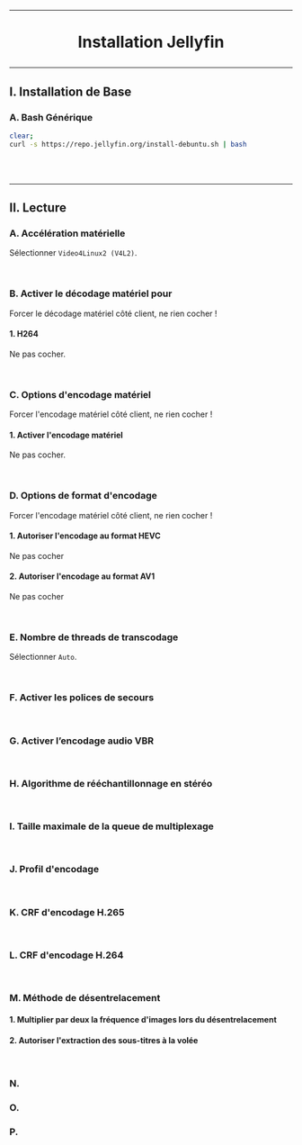---------------------------------------------------------------------------------------------------------------------------------------------------------------------------------------------
# <p align='center'> Installation Jellyfin </p>
---------------------------------------------------------------------------------------------------------------------------------------------------------------------------------------------
## I. Installation de Base
### A. Bash Générique
```bash
clear;
curl -s https://repo.jellyfin.org/install-debuntu.sh | bash
```

<br />
<br />

---------------------------------------------------------------------------------------------------------------------------------------------------------------------------------------------
## II. Lecture
### A. Accélération matérielle
Sélectionner `Video4Linux2 (V4L2)`.

<br />

### B. Activer le décodage matériel pour
Forcer le décodage matériel côté client, ne rien cocher !
#### 1. H264
Ne pas cocher.

<br />

### C. Options d'encodage matériel
Forcer l'encodage matériel côté client, ne rien cocher !
#### 1. Activer l'encodage matériel
Ne pas cocher.

<br />

### D. Options de format d'encodage
Forcer l'encodage matériel côté client, ne rien cocher !
#### 1. Autoriser l'encodage au format HEVC
Ne pas cocher
#### 2. Autoriser l'encodage au format AV1
Ne pas cocher

<br />

### E. Nombre de threads de transcodage
Sélectionner `Auto`.

<br />

### F. Activer les polices de secours

<br />

### G. Activer l’encodage audio VBR

<br />

### H. Algorithme de rééchantillonnage en stéréo

<br />

### I. Taille maximale de la queue de multiplexage

<br />

### J. Profil d'encodage

<br />

### K. CRF d'encodage H.265

<br />

### L. CRF d'encodage H.264

<br />

### M. Méthode de désentrelacement
#### 1. Multiplier par deux la fréquence d'images lors du désentrelacement
#### 2. Autoriser l'extraction des sous-titres à la volée 

<br />


### N.
### O.
### P. 
